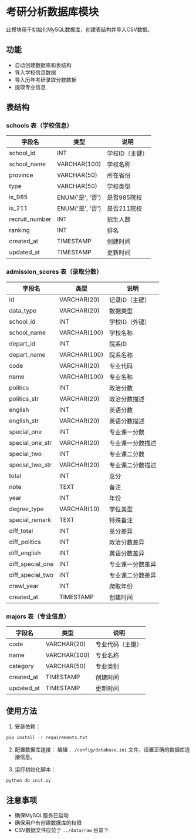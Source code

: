 # 考研分析数据库模块

此模块用于初始化MySQL数据库，创建表结构并导入CSV数据。

## 功能

- 自动创建数据库和表结构
- 导入学校信息数据
- 导入历年考研录取分数数据
- 提取专业信息

## 表结构

### schools 表（学校信息）

| 字段名 | 类型 | 说明 |
|-------|------|------|
| school_id | INT | 学校ID（主键） |
| school_name | VARCHAR(100) | 学校名称 |
| province | VARCHAR(50) | 所在省份 |
| type | VARCHAR(50) | 学校类型 |
| is_985 | ENUM('是', '否') | 是否985院校 |
| is_211 | ENUM('是', '否') | 是否211院校 |
| recruit_number | INT | 招生人数 |
| ranking | INT | 排名 |
| created_at | TIMESTAMP | 创建时间 |
| updated_at | TIMESTAMP | 更新时间 |

### admission_scores 表（录取分数）

| 字段名 | 类型 | 说明 |
|-------|------|------|
| id | VARCHAR(20) | 记录ID（主键） |
| data_type | VARCHAR(20) | 数据类型 |
| school_id | INT | 学校ID（外键） |
| school_name | VARCHAR(100) | 学校名称 |
| depart_id | INT | 院系ID |
| depart_name | VARCHAR(100) | 院系名称 |
| code | VARCHAR(20) | 专业代码 |
| name | VARCHAR(100) | 专业名称 |
| politics | INT | 政治分数 |
| politics_str | VARCHAR(20) | 政治分数描述 |
| english | INT | 英语分数 |
| english_str | VARCHAR(20) | 英语分数描述 |
| special_one | INT | 专业课一分数 |
| special_one_str | VARCHAR(20) | 专业课一分数描述 |
| special_two | INT | 专业课二分数 |
| special_two_str | VARCHAR(20) | 专业课二分数描述 |
| total | INT | 总分 |
| note | TEXT | 备注 |
| year | INT | 年份 |
| degree_type | VARCHAR(10) | 学位类型 |
| special_remark | TEXT | 特殊备注 |
| diff_total | INT | 总分差异 |
| diff_politics | INT | 政治分数差异 |
| diff_english | INT | 英语分数差异 |
| diff_special_one | INT | 专业课一分数差异 |
| diff_special_two | INT | 专业课二分数差异 |
| crawl_year | INT | 爬取年份 |
| created_at | TIMESTAMP | 创建时间 |

### majors 表（专业信息）

| 字段名 | 类型 | 说明 |
|-------|------|------|
| code | VARCHAR(20) | 专业代码（主键） |
| name | VARCHAR(100) | 专业名称 |
| category | VARCHAR(50) | 专业类别 |
| created_at | TIMESTAMP | 创建时间 |
| updated_at | TIMESTAMP | 更新时间 |

## 使用方法

1. 安装依赖：
```bash
pip install -r requirements.txt
```

2. 配置数据库连接：
编辑 `../config/database.ini` 文件，设置正确的数据库连接信息。

3. 运行初始化脚本：
```bash
python db_init.py
```

## 注意事项

- 确保MySQL服务已启动
- 确保用户有创建数据库的权限
- CSV数据文件应位于 `../data/raw` 目录下 